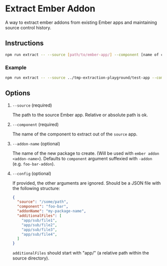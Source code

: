 # Extract Ember Addon

A way to extract ember addons from existing Ember apps and maintaining source control history.

## Instructions

```bash
npm run extract -- --source [path/to/ember-app/] --component [name of component]
```

### Example

```bash
npm run extract -- --source ../tmp-extraction-playground/test-app --component foo-bar
```

## Options

1. `--source` (required)

    The path to the source Ember app. Relative or absolute path is ok.

2. `--component` (required)

    The name of the component to extract out of the `source` app.

3. `--addon-name` (optional)

    The name of the new package to create. (Will be used with `ember addon <addon-name>`).
    Defaults to `component` argument suffexied with `-addon` (e.g. `foo-bar-addon`).

4. `--config` (optional)

    If provided, the other arguments are ignored. Should be a JSON file with the following structure:

    ```json
    {
      "source": "/some/path",
      "component": "foo-bar",
      "addonName": "my-package-name",
      "additionalFiles": [
        "app/sub/file1",
        "app/sub/file2",
        "app/sub/file3",
        "app/sub/file4",
      ]
    }
    ```

    `additionalFiles` should start with "app/" (a relative path within the source directory).
